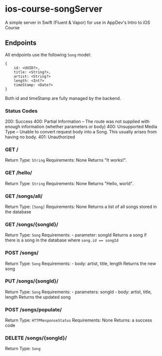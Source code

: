 # ios-course-songServer

A simple server in Swift (Fluent & Vapor) for use in AppDev's Intro to iOS Course

## Endpoints

All endpoints use the following `Song` model:
```
{
    id: <UUID?>,
    title: <String?>,
    artist: <String?>
    length: <Int?>
    timeStamp: <Date?>
}
```

Both id and timeStamp are fully managed by the backend.

### Status Codes
200: Success
400: Partial Information – The route was not supplied with enough information (whether parameters or body)
400: Unsupported Media Type – Unable to convert request body into a Song. This usually arises from having no body.
401: Unauthorized

### GET /
Return Type: `String`
Requirements: None
Returns "It works!".

### GET /hello/
Return Type: `String`
Requirements: None
Returns "Hello, world".

### GET /songs/all/
Return Type: `[Song]`
Requirements: None
Returns a list of all songs stored in the database

### GET /songs/{songId}/
Return Type: `Song`
Requirements: 
    - parameter: songId
Returns a song if there is a song in the database where `song.id == songId`

### POST /songs/
Return Type: `Song`
Requirements:
    - body: artist, title, length
Returns the new song

### PUT /songs/{songId}/
Return Type: `Song`
Requirements: 
    - parameters: songId
    - body: artist, title, length
Returns the updated song

### POST /songs/populate/
Return Type: `HTTPResponseStatus`
Requirements: None
Returns: a success code

### DELETE /songs/{songId}/
Return Type: `Song`

